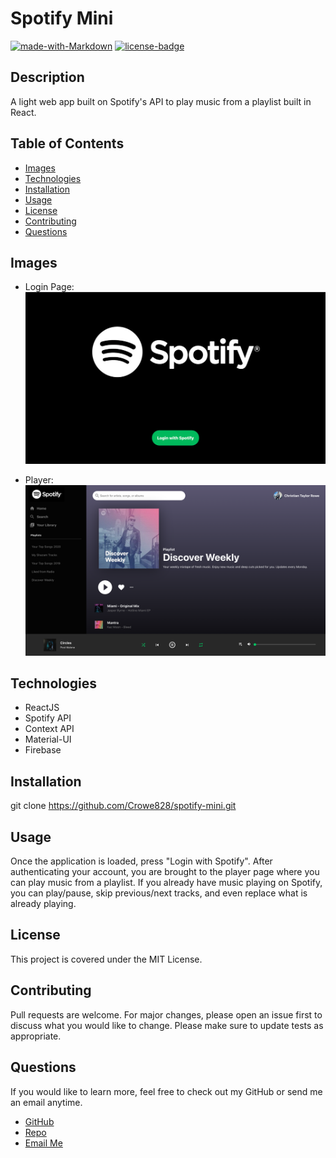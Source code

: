 # Spotify Mini

[![made-with-Markdown](https://img.shields.io/badge/Made%20with-Markdown-1f425f.svg)](http://commonmark.org)
[![license-badge](https://img.shields.io/badge/License-MIT-red.svg)](https://shields.io/)

## Description

A light web app built on Spotify's API to play music from a playlist built in React.

## Table of Contents

- [Images](#images)
- [Technologies](#technologies)
- [Installation](#installation)
- [Usage](#usage)
- [License](#license)
- [Contributing](#contributing)
- [Questions](#tests)

## Images

- Login Page:
  ![Login Page](https://github.com/Crowe828/spotify-mini/blob/main/public/img/spotify-login.png)

- Player:
  ![Player](https://github.com/Crowe828/spotify-mini/blob/main/public/img/spotify-player.png)

## Technologies

- ReactJS
- Spotify API
- Context API
- Material-UI
- Firebase

## Installation

git clone https://github.com/Crowe828/spotify-mini.git

## Usage

Once the application is loaded, press "Login with Spotify". After authenticating your account, you are brought to the player page where you can play music from a playlist. If you already have music playing on Spotify, you can play/pause, skip previous/next tracks, and even replace what is already playing.

## License

This project is covered under the MIT License.

## Contributing

Pull requests are welcome. For major changes, please open an issue first to discuss what you would like to change.
Please make sure to update tests as appropriate.

## Questions

If you would like to learn more, feel free to check out my GitHub or send me an email anytime.

- [GitHub](https://github.com/Crowe828)
- [Repo](https://github.com/Crowe828/spotify-mini)
- [Email Me](mailto:Crowe828@gmail.com?subject=Nice%20README%20Generator%20Dude)

